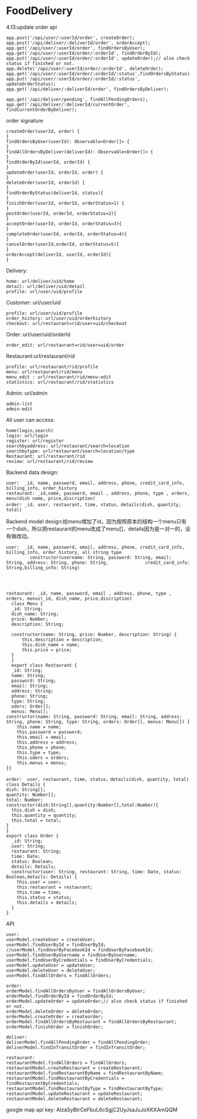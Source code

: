 # FoodDelivery

4.13:update order api

    app.post('/api/user/:userId/order', createOrder);
    app.post('/api/deliver/:deliverId/order', orderAccept);
    app.get('/api/user/:userId/order', findOrdersByUser);
    app.get('/api/user/:userId/order/:orderId', findOrderById);
    app.put('/api/user/:userId/order/:orderId', updateOrder);// also check status if finished or not.
    app.delete('/api/user/:userId/order/:orderId', deleteOrder);
    app.get('/api/user/:userId/order/:orderId/:status',findOrdersByStatus);
    app.put('/api/user/:userId/order/:orderId/:status', updateOrderStatus);
    app.get('/api/deliver/:deliverId/order', findOrdersByDeliver);
    
    app.get('/api/deliver/pending', findAllPendingOrders);
    app.get('/api/deliver/:deliverId/currentOrder', findCurrentOrderByDeliver);
    
  order signature
  
    createOrder(userId, order) {
    }
    findOrdersByUser(userId): Observable<Order[]> {
    }
    findAllOrdersByDeliver(deliverId): Observable<Order[]> {
    }
    findOrderById(userId, orderId) {
    }
    updateOrder(userId, orderId, order) {
    }
    deleteOrder(userId, orderId) {
    }
    findOrderByStatus(deliverId, status){
    }
    finishOrder(userId, orderId, orderStatus=1) {
    }
    postOrder(userId, orderId, orderStatus=2){
    }
    acceptOrder(userId, orderId, orderStatus=3){
    }
    completeOrder(userId, orderId, orderStatus=4){
    }
    cancelOrder(userId,orderId, orderStatus=5){
    }
    orderAccept(deliverId, userId, orderId){
    }
    
 Delivery: 
 
    home: url/deliver/uid/home
    detail: url/deliver/uid/detail
    profile: url/user/uid/profile

 Customer: url/user/uid
 
    profile: url/user/uid/profile
    order_history: url/user/uid/orderhistory
    checkout: url/restaurant=rid/user=uid/checkout
    
 Order: url/user/uid/orderId
 
    order_edit: url/restaurant=rid/user=uid/order
 

 Restaurant:url/restaurant/rid
 
    profile: url/restaurant/rid/profile
    menu: url/restaurant/rid/menu
    menu_edit : url/restaurant/rid/menu-edit
    statistics: url/restaurant/rid/statistics
    
 Admin: url/admin
 
    admin-list
    admin-edit
 All user can access:
 
    home(login,search)
    login: url/login
    register: url/register
    searchbyaddress: url/restaurant/search=location
    searchbytype: url/restaurant/search=location/type
    Restaurant: url/restaurant/rid
    review: url/restaurant/rid/review
    
    
 Backend data design:
  
    user:  _id, name, password, email, address, phone, credit_card_info, billing_info, order_history
    restaurant: _id,name, password, email , address, phone, type , orders, menu(dish name, price,discription)
    order: _id, user, restaurant, time, status，details(dish, quantity, total) 
    
 Backend model design:给menu增加了id，因为按照原本的结构一个menu只有一个dish，所以把restaurant的menu改成了menu[]，details因为是一对一的，没有做改动。
  
    user:  _id, name, password, email, address, phone, credit_card_info, billing_info, order_history, all string type
             constructor(username: String, password: String, email: String, address: String, phone: String,              credit_card_info: String,billing_info: String)
             


             
    restaurant: _id, name, password, email , address, phone, type , orders, menus(_id, dish_name, price,discription)
      class Menu {
      _id: String;
      dish_name: String;
      price: Number;
      description: String;

      constructor(name: String, price: Number, description: String) {
          this.description = description;
          this.dish_name = name;
          this.price = price;
      }
      }
      export class Restaurant {
      _id: String;
      name: String;
      password: String;
      email: String;
      address: String;
      phone: String;
      type: String;
      oders: Order[];
      menus: Menu[];
    constructor(name: String, password: String, email: String, address: String, phone: String, type: String, orders: Order[], menus: Menu[]) {
        this.name = name;
        this.password = password;
        this.email = email;
        this.address = address;
        this.phone = phone;
        this.type = type;
        this.oders = orders;
        this.menus = menus;
    }}

    order:  user, restaurant, time, status，details(dish, quantity, total) 
    class Details {
    dish: String[];
    quantity: Number[];
    total: Number;
    constructor(dish:String[],quantity:Number[],total:Number){
      this.dish = dish;
      this.quantity = quantity;
      this.total = total;
    }
    }
    export class Order {
      _id: String;
      user: String;
      restaurant: String;
      time: Date;
      status: Boolean;
      details: Details;
      constructor(user: String, restaurant: String, time: Date, status: Boolean,details: Details) {
        this.user = user;
        this.restaurant = restaurant;
        this.time = time;
        this.status = status;
        this.details = details;
      }
    }


API
    
    user:
    userModel.createUser = createUser;
    userModel.findUserById = findUserById;
    //userModel.findUserByFacebookId = findUserByFacebookId;
    userModel.findUserByUsername = findUserByUsername;
    userModel.findUserByCredentials = findUserByCredentials;
    userModel.updateUser = updateUser;
    userModel.deleteUser = deleteUser;
    userModel.findAllOrders = findAllOrders;
    
    order:
    orderModel.findAllOrdersByUser = findAllOrdersByUser;
    orderModel.findOrderById = findOrderById;
    orderModel.updateOrder = updateOrder;// also check status if finished or not.
    orderModel.deleteOrder = deleteOrder;
    orderMedel.createOrder = createorder;
    orderModel.findAllOrdersByRestaurant = findAllOrdersByRestaurant;   
    orderModel.finishOrder = finishOrder;

    deliver:
    deliverModel.findAllPendingOrder = findAllPendingOrder;
    deliverModel.findInTransitOrder = findInTransitOrder;
    
    restaurant:
    restaurantModel.findAllOrders = findAllOrders;
    restaurantModel.createRestaurant = createRestaurant;
    restaurantModel.findRestaurantByName = findRestaurantByName;
    restaurantModel.findRestaurantByCredentials = findRestaurantByCredentials;
    restaurantModel.findRestaurantByType = findRestaurantByType;
    restaurantModel.updateRestaurant = updateRestaurant;
    restaurantModel.deleteRestaurant = deleteRestaurant;
    
google map api key: AIzaSyBtrCeFbuL6cSgjC2UyJsaJuJoXKXAmQQM

